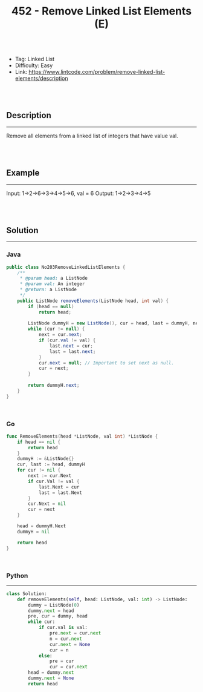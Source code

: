 # <center>452 - Remove Linked List Elements (E)</center> 



<br></br>

* Tag: Linked List
* Difficulty: Easy
* Link: https://www.lintcode.com/problem/remove-linked-list-elements/description

<br></br>



## Description
----
Remove all elements from a linked list of integers that have value val.

<br></br>



## Example
----
Input:  1->2->6->3->4->5->6, val = 6
Output: 1->2->3->4->5

<br></br>



## Solution
----
### Java
```java
public class No203RemoveLinkedListElements {
	/**
     * @param head: a ListNode
     * @param val: An integer
     * @return: a ListNode
     */
    public ListNode removeElements(ListNode head, int val) {
        if (head == null)
            return head;
        
        ListNode dummyH = new ListNode(), cur = head, last = dummyH, next;
        while (cur != null) {
            next = cur.next;
            if (cur.val != val) {
            	last.next = cur;
                last = last.next;
            }
            cur.next = null; // Important to set next as null.
            cur = next;
        }
        
        return dummyH.next;
    }
}
```

<br>


### Go
```go
func RemoveElements(head *ListNode, val int) *ListNode {
	if head == nil {
		return head
	}
	dummyH := &ListNode{}
	cur, last := head, dummyH
	for cur != nil {
		next := cur.Next
		if cur.Val != val {
			last.Next = cur
			last = last.Next
		}
		cur.Next = nil
		cur = next
	}

	head = dummyH.Next
	dummyH = nil

	return head
}
```

<br>


### Python
----
```python
class Solution:
    def removeElements(self, head: ListNode, val: int) -> ListNode:
        dummy = ListNode(0)
        dummy.next = head
        pre, cur = dummy, head
        while cur:
            if cur.val is val:
                pre.next = cur.next
                n = cur.next
                cur.next = None
                cur = n
            else:
                pre = cur
                cur = cur.next
        head = dummy.next
        dummy.next = None
        return head
```